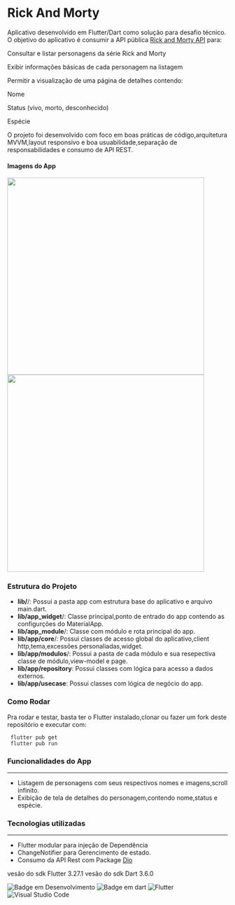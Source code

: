 # Rick And Morty

 Aplicativo desenvolvido em Flutter/Dart como solução para  desafio técnico.
O objetivo do aplicativo é consumir a API pública [Rick and Morty API](https://rickandmortyapi.com/) para:

Consultar e listar personagens da série Rick and Morty

Exibir informações básicas de cada personagem na listagem

Permitir a visualização de uma página de detalhes contendo:

Nome

Status (vivo, morto, desconhecido)

Espécie

O projeto foi desenvolvido com foco em boas práticas de código,arquitetura MVVM,layout responsivo e boa usuabilidade,separação de responsabilidades e consumo de API REST.


#### Imagens do App

<img src="https://github.com/user-attachments/assets/ff75525f-bb55-4527-9caa-d1306d71c614" height="450em" /> 
<img src="https://github.com/user-attachments/assets/958a9256-335d-40af-9e93-63a93330e70e" height="450em" /> 



 ### Estrutura do Projeto
 *  **lib/**/: Possui a pasta app com estrutura base do aplicativo e arquivo main.dart.
 *  **lib/app_widget**/: Classe principal,ponto de entrado do app contendo as configurções do MaterialApp.
 *  **lib/app_module**/: Classe com módulo e rota principal do app.
 *  **lib/app/core**/: Possui classes de acesso global do aplicativo,client http,tema,excessões personaliadas,widget.
 *  **lib/app/modulos**/: Possui a pasta de cada módulo e sua resepectiva classe de módulo,view-model e page.
 *  **lib/app/repository**: Possui classes com lógica para acesso a dados externos.
 *  **lib/app/usecase**: Possui classes com lógica de negócio do app.
   

### Como Rodar 
<p>
 Pra rodar e testar, basta ter o Flutter instalado,clonar ou fazer um fork deste repositório e executar com:
</p>

```
 flutter pub get
 flutter pub run
```

### Funcionalidades do App
---
* Listagem de personagens com seus respectivos nomes e imagens,scroll infinito.
* Exibição de tela de detalhes do personagem,contendo nome,status e espécie.


 ### Tecnologias utilizadas
 ---
 * Flutter modular para injeção de Dependência
 * ChangeNotifier para Gerencimento de estado.
 * Consumo da API Rest com Package [Dio](https://pub.dev/packages/dio/)

  vesão do sdk Flutter  3.27.1
  vesão do sdk Dart  3.6.0
  
  ![Badge em Desenvolvimento](http://img.shields.io/static/v1?label=STATUS&message=EM%20DESENVOLVIMENTO&color=GREEN&style=for-the-badge)
  ![Badge em dart](http://img.shields.io/static/v1?label=LENGUAGE&message=%20DART&color=BLUEN&style=for-the-badge)
  ![Flutter](https://img.shields.io/badge/Flutter-%2302569B.svg?style=for-the-badge&logo=Flutter&logoColor=white)
  ![Visual Studio Code](https://img.shields.io/badge/Visual%20Studio%20Code-0078d7.svg?style=for-the-badge&logo=visual-studio-code&logoColor=white)

